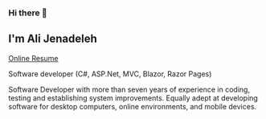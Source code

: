 ### Hi there 👋

## I'm Ali Jenadeleh

<a href='https://alijenadeleh.ir'>Online Resume</a>

Software developer (C#, ASP.Net, MVC, Blazor, Razor Pages)
<p>
Software Developer with more than seven years of experience in coding, testing and establishing system improvements. Equally adept at developing software for desktop computers, online environments, and mobile devices.
</p>
